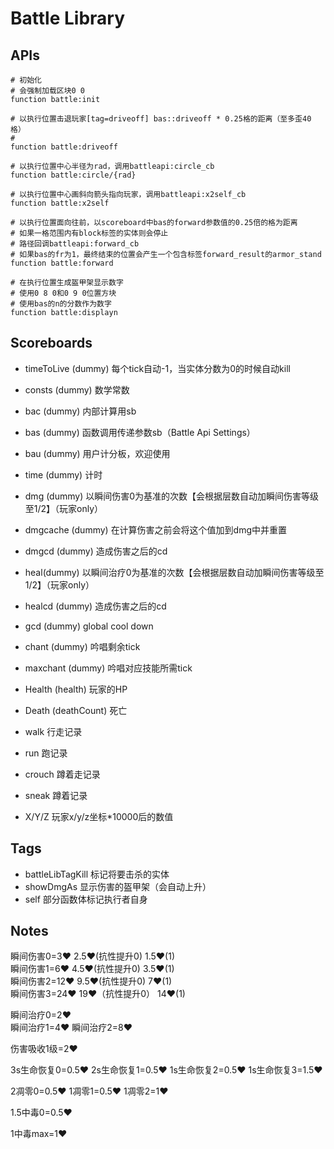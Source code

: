 # Battle Library

## APIs

```mcfunction
# 初始化
# 会强制加载区块0 0 
function battle:init

# 以执行位置击退玩家[tag=driveoff] bas::driveoff * 0.25格的距离（至多歪40格）
# 
function battle:driveoff

# 以执行位置中心半径为rad，调用battleapi:circle_cb
function battle:circle/{rad}

# 以执行位置中心画斜向箭头指向玩家，调用battleapi:x2self_cb
function battle:x2self

# 以执行位置面向往前，以scoreboard中bas的forward参数值的0.25倍的格为距离
# 如果一格范围内有block标签的实体则会停止
# 路径回调battleapi:forward_cb
# 如果bas的fr为1，最终结束的位置会产生一个包含标签forward_result的armor_stand
function battle:forward

# 在执行位置生成盔甲架显示数字
# 使用0 8 0和0 9 0位置方块
# 使用bas的n的分数作为数字
function battle:displayn
```

## Scoreboards

* timeToLive (dummy) 每个tick自动-1，当实体分数为0的时候自动kill
* consts (dummy) 数学常数
* bac (dummy) 内部计算用sb
* bas (dummy) 函数调用传递参数sb（Battle Api Settings）
* bau (dummy) 用户计分板，欢迎使用
* time (dummy) 计时
* dmg (dummy) 以瞬间伤害0为基准的次数【会根据层数自动加瞬间伤害等级至1/2】（玩家only）
* dmgcache (dummy) 在计算伤害之前会将这个值加到dmg中并重置
* dmgcd (dummy) 造成伤害之后的cd
* heal(dummy) 以瞬间治疗0为基准的次数【会根据层数自动加瞬间伤害等级至1/2】（玩家only）
* healcd (dummy) 造成伤害之后的cd
* gcd (dummy) global cool down
* chant (dummy) 吟唱剩余tick
* maxchant (dummy) 吟唱对应技能所需tick

* Health (health) 玩家的HP
* Death (deathCount) 死亡
* walk 行走记录
* run 跑记录
* crouch 蹲着走记录
* sneak 蹲着记录
* X/Y/Z 玩家x/y/z坐标*10000后的数值

## Tags

* battleLibTagKill 标记将要击杀的实体
* showDmgAs 显示伤害的盔甲架（会自动上升）
* self 部分函数体标记执行者自身

## Notes

瞬间伤害0=3♥ 2.5♥(抗性提升0)  1.5♥(1)  
瞬间伤害1=6♥ 4.5♥(抗性提升0)  3.5♥(1)  
瞬间伤害2=12♥ 9.5♥(抗性提升0) 7♥(1)  
瞬间伤害3=24♥ 19♥（抗性提升0） 14♥(1)

瞬间治疗0=2♥  
瞬间治疗1=4♥
瞬间治疗2=8♥

伤害吸收1级=2♥

3s生命恢复0=0.5♥
2s生命恢复1=0.5♥
1s生命恢复2=0.5♥
1s生命恢复3=1.5♥

2凋零0=0.5♥
1凋零1=0.5♥
1凋零2=1♥

1.5中毒0=0.5♥

1中毒max=1♥